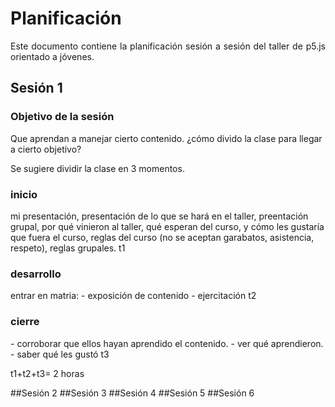 <h1>Planificación</h1>

<p align="justify">Este documento contiene la planificación sesión a sesión del taller de p5.js orientado a jóvenes.</p>

<h2>Sesión 1</h2>

<h3>Objetivo de la sesión</h3>
Que aprendan a manejar cierto contenido. ¿cómo divido la clase para llegar a cierto objetivo?

Se sugiere dividir la clase en 3 momentos.

<h3>inicio</h3>
mi presentación, presentación de lo que se hará en el taller, preentación grupal, por qué vinieron al taller, qué esperan del curso, y cómo les gustaría que fuera el curso, reglas del curso (no se aceptan garabatos, asistencia, respeto), reglas grupales. t1

<h3>desarrollo</h3>
entrar en matria:
  - exposición de contenido
  - ejercitación
t2

<h3>cierre</h3>
- corroborar que ellos hayan aprendido el contenido.
- ver qué aprendieron.
- saber qué les gustó
t3

t1+t2+t3= 2 horas

##Sesión 2
##Sesión 3
##Sesión 4
##Sesión 5
##Sesión 6
